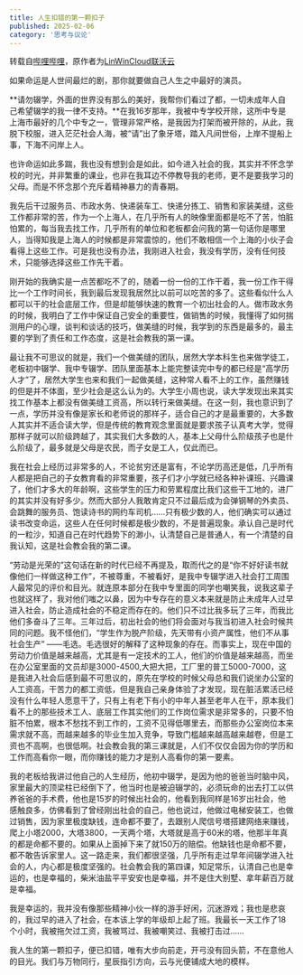 ```yaml
---
title: 人生扣错的第一颗扣子
published: 2025-02-06
category: '思考与议论'
---
```


转载自[哔哩哔哩](https://www.bilibili.com/opus/1014616763057307651)，原作者为[LinWinCloud联沃云](https://space.bilibili.com/1012391123?spm_id_from=333.1369.opus.module_author_name.click)

如果命运是人世间最烂的剧，那你就要做自己人生之中最好的演员。

**请勿辍学，外面的世界没有那么的美好，我帮你们看过了都，一切未成年人自己希望辍学的我一律不支持。**在我16岁那年，我被中专学校开除，这所中专是上海市最好的几个中专之一，管理非常严格，是我因为打架而被开除的，从此，我脱下校服，进入茫茫社会人海，被“请”出了象牙塔，踏入凡间世俗，上岸不提船上事，下海不问岸上人。

也许命运如此多踹，我也没有想到会是如此，如今进入社会的我，其实并不怀念学校的时光，并非繁重的课业，也非在我耳边不停教导我的老师，更不是要我学习的父母。而是不怀念那个充斥着精神暴力的青春期。

我先后干过服务员、市政水务、快递装车工、快递分拣工、销售和家装美缝，这些工作都非常的苦，作为一个上海人，在几乎所有人的映像里面都是吃不了苦，怕脏怕累的，每当我去找工作，几乎所有的单位和老板都会问我的第一句话你是哪里人，当得知我是上海人的时候都是非常震惊的，他们不敢相信一个上海的小伙子会看得上这些工作。可是我也没有办法，我刚进入社会，我没有学历，没有任何技术，只能够选择这些工作先干着。

刚开始的我确实是一点苦都吃不了的，随着一份一份的工作干着，我一份工作干得比一个工作时间长，我到最后发现我居然比以前可以吃苦的多了。这些看似什么人都可以干的社会底层工作，但是却能够快速的教育一个初出社会的人。做市政水务的时候，我明白了工作中保证自己安全的重要性，做销售的时候，我懂得了如何揣测用户的心理，谈判和谈话的技巧，做美缝的时候，我学到的东西是最多的，最主要的学到了责任和工作态度，这是社会教我的第一课。

最让我不可思议的就是，我们一个做美缝的团队，居然大学本科生也来做学徒工，老板初中辍学、我中专辍学、团队里面基本上能完整读完中专的都已经是“高学历人才”了，居然大学生也来和我们一起做美缝，这种常人看不上的工作，虽然赚钱的但是并不体面，至少社会是这么认为的。大学生小周也说，读大学发现出来其实找工作基本上都没有做美缝工资高，所以转行来做美缝。在这一刻，我也意识到了一点，学历并没有像是家长和老师说的那样子，适合自己的才是最重要的，大多数人其实并不适合读大学，但是传统的教育观念里面就是要求孩子认真考大学，觉得那样子就可以阶级跨越了，其实我们大多数的人，基本上父母什么阶级孩子也是什么阶级了，最多就是父母是农民，而子女是工人，仅此而已。

我在社会上经历过非常多的人，不论贫穷还是富有，不论学历高还是低，几乎所有人都是把自己的子女教育看的非常重要，孩子们才小学就已经各种补课班、兴趣课了，他们才多大的年龄啊，这些学生的压力和劳累程度比我们这些干工地的，进厂的其实并没有好多少。然而大部分人我敢肯定只不过最后成为会弹钢琴的外卖员、会跳舞的服务员、饱读诗书的网约车司机......只有极少数的人，他们确实可以通过读书改变命运，这些人在任何时候都是极少数的，不是普遍现象。承认自己是时代的一粒沙，知道自己在时代趋势下的渺小，认清楚自己是普通人，有一个清楚的自我认知，这是社会教会我的第二课。

“劳动是光荣的”这句话在新的时代已经不再提及，取而代之的是“你不好好读书就像他们一样做这种工作”，不被尊重，不被看好，是我中专辍学进入社会打工周围人最常见的评价和目光。就连原本部分在我中专里面的同学也嘲笑我，说我这辈子也就这样了，我对他们嗤之以鼻，因为中专存在的意义本来就是防止未成年人过早进入社会，防止造成社会的不稳定而存在的。他们只不过比我多玩了三年，而我比他们多奋斗了三年。三年过后，初出社会的他们将会面对与我当初进入社会时候共同的问题。我不怪他们，“学生作为脱产阶级，先天带有小资产属性，他们不从事社会生产” ——毛选。毛选很好的解释了这种现象的存在。而事实上，现在中国的劳动力价值是越来越高，尤其是有一定技术的工人，他们的价值是越来越高，而坐在办公室里面的文员却是3000-4500,大把大把，工厂里的普工5000-7000，这是我进入社会后感到最不可思议的，原先在学校的时候父母总和我们说坐办公室的人工资高，干苦力的都工资低，但是我自己亲身体验了才发现，现在脏活累活已经没有什么年轻人愿意干了，只有上有老下有小的中年人甚至老年人在干，原本我们看不上的那些技术工人、底层工作其实他们的工作岗位需求是非常多的，只要不怕脏不怕累，根本不愁找不到工作的，工资不见得低哪里去，而那些办公室岗位本来需求就不高，而越来越多的毕业生加入竞争，导致门槛越来越高越来越卷，但是工资也不高啊，也很低啊。社会教会我的第三课就是，人们不仅仅会因为你的学历和工作而高看你一眼，而你赚钱的能力才是别人高看你的第一要素。

我的老板给我讲过他自己的人生经历，他初中辍学，是因为他的爸爸当时脑中风，家里最大的顶梁柱已经倒下了，他当时也是被迫辍学的，必须玩命的出去打工以供养爸爸的手术费，他也是15岁的时候出社会的，他看到我同样是16岁出社会，他感触良多，仿佛看到了曾经刚出社会的自己，他也说过，他做过电梯安装工，也做过销售，因为家里极度缺钱，连命都不要了，去跟别人爬信号塔搭建网络来赚钱，爬上小塔2000，大塔3800，一天两个塔，大塔就是高于60米的塔，他那半年真的都是命都不要的。如果从上面掉下来了就150万的赔偿。他缺钱也是命都不要，都不敢告诉家里人。这一路走来，我们都很坚强，几乎所有走过早年间辍学进入社会的人，内心都是极度坚强的。社会教会我的第四课，知足常乐，认清自己也是幸运的，也是幸福的，柴米油盐平平安安也是幸福，并不是住大别墅、拿年薪百万就是幸福。

我是幸运的，我并没有像那些精神小伙一样的游手好闲，沉迷游戏；我也是悲哀的，我过早的进入了社会，在本该上学的年级却上起了班。我最长一天工作了18个小时，我被拖欠过工资，我被骂过、我被嘲笑过、我被打击过......

我人生的第一颗扣子，便已扣错，唯有大步向前走，开弓没有回头箭，不在意他人的目光。我们与万物同行，星辰指引方向，云与光便铺成大地的模样。